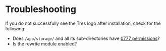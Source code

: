 # Troubleshooting

If you do not successfully see the Tres logo after installation, check for the
following:
- Does `/app/storage/` and all its sub-directories have
  [0777 permissions][chmod]?
- Is the rewrite module enabled?

[chmod]: ../misc/changing-file-permissions.md
